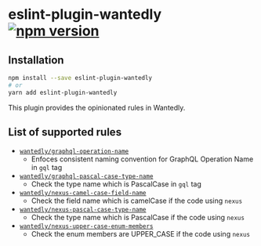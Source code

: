 # eslint-plugin-wantedly [![npm version](https://badge.fury.io/js/eslint-plugin-wantedly.svg)](https://badge.fury.io/js/eslint-plugin-wantedly)

## Installation

```sh
npm install --save eslint-plugin-wantedly
# or
yarn add eslint-plugin-wantedly
```

This plugin provides the opinionated rules in Wantedly.

## List of supported rules

- [`wantedly/graphql-operation-name`](./docs/rules/graphql-operation-name.md)
  - Enfoces consistent naming convention for GraphQL Operation Name in `gql` tag
- [`wantedly/graphql-pascal-case-type-name`](./docs/rules/graphql-pascal-case-type-name.md)
  - Check the type name which is PascalCase in `gql` tag
- [`wantedly/nexus-camel-case-field-name`](./docs/rules/nexus-camel-case-field-name.md)
  - Check the field name which is camelCase if the code using `nexus`
- [`wantedly/nexus-pascal-case-type-name`](./docs/rules/nexus-pascal-case-type-name.md)
  - Check the type name which is PascalCase if the code using `nexus`
- [`wantedly/nexus-upper-case-enum-members`](./docs/rules/nexus-upper-case-enum-members.md)
  - Check the enum members are UPPER_CASE if the code using `nexus`

